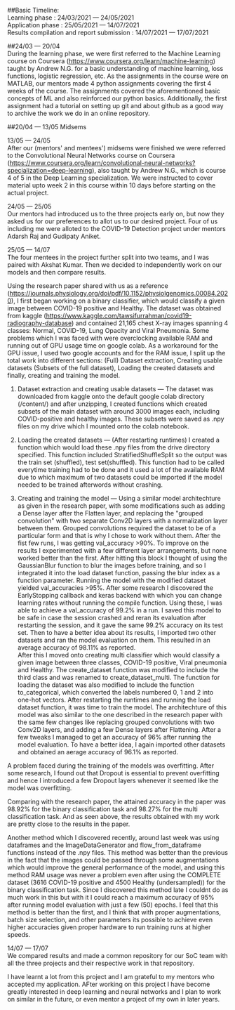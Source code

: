 ##Basic Timeline: <br/>
Learning phase : 24/03/2021 — 24/05/2021<br/>
Application phase : 25/05/2021 — 14/07/2021<br/>
Results compilation and report submission : 14/07/2021 — 17/07/2021<br/>

##24/03 — 20/04 <br/>
During the learning phase, we were first referred to the Machine Learning course on Coursera (https://www.coursera.org/learn/machine-learning) taught by Andrew N.G. for a basic understanding of machine learning, loss functions, logistic regression, etc.
As the assignments in the course were on MATLAB, our mentors made 4 python assignments covering the first 4 weeks of the course. The assignments covered the aforementioned basic concepts of ML and also reinforced our python basics. Additionally, the first assignment had a tutorial on setting up git and about github as a good way to archive the work we do in an online repository.

##20/04 — 13/05 Midsems

13/05 — 24/05<br/>
After our (mentors' and mentees') midsems were finished we were referred to the Convolutional Neural Networks course on Coursera (https://www.coursera.org/learn/convolutional-neural-networks?specialization=deep-learning), also taught by Andrew N.G., which is course 4 of 5 in the Deep Learning specialization. We were instructed to cover material upto week 2 in this course within 10 days before starting on the actual project.

24/05 — 25/05<br/>
Our mentors had introduced us to the three projects early on, but now they asked us for our preferences to allot us to our desired project. Four of us including me were alloted 
to the COVID-19 Detection project under mentors Adarsh Raj and Gudipaty Aniket.

25/05 — 14/07<br/>
The four mentees in the project further split into two teams, and I was paired with Akshat Kumar. Then we decided to independently work on our models and then compare results.

Using the research paper shared with us as a reference (https://journals.physiology.org/doi/pdf/10.1152/physiolgenomics.00084.2020), I first began working on a binary classifier, which would classify a given image between COVID-19 positive and Healthy. The dataset was obtained from kaggle (https://www.kaggle.com/tawsifurrahman/covid19-radiography-database) and contained 21,165 chest X-ray images spanning 4 classes: Normal, COVID-19, Lung Opacity and Viral Pneumonia.
Some problems which I was faced with were overclocking available RAM and running out of GPU usage time on google colab. As a workaround for the GPU issue, I used two google accounts and for the RAM issue, I split up the total work into different sections: (Full) Dataset extraction, Creating usable datasets (Subsets of the full dataset), Loading the created datasets and finally, creating and training the model.

1. Dataset extraction and creating usable datasets — The dataset was downloaded from kaggle onto the default google colab directory (/content/) and after unzipping, I created functions which created subsets of the main dataset with around 3000 images each, including COVID-positive and healthy images. These subsets were saved as .npy files on my drive which I mounted onto the colab notebook.

2. Loading the created datasets — (After restarting runtimes) I created a function which would load these .npy files from the drive directory specified. This function included StratifiedShuffleSplit so the output was the train set (shuffled), test set(shuffled). This function had to be called everytime training had to be done and it used a lot of the available RAM due to which maximum of two datasets could be imported if the model needed to be trained afterwords without crashing.

3. Creating and training the model — Using a similar model architechture as given in the research paper, with some modifications such as adding a Dense layer after the Flatten layer, and replacing the "grouped convolution" with two separate Conv2D layers with a normalization layer between them. Grouped convolutions required the dataset to be of a particular form and that is why I chose to work without them. After the fist few runs, I was getting val_accuracy >90%. To improve on the results I experimented with a few different layer arrangements, but none worked better than the first. After hitting this block I thought of using the GaussianBlur function to blur the images before training, and so I integrated it into the load dataset function, passing the blur index as a function parameter. Running the model with the modified dataset yielded val_accuracies >95%. After some research I discovered the EarlyStopping callback and keras backend with which you can change learning rates without running the compile function. Using these, I was able to achieve a val_accuracy of 99.2% in a run. I saved this model to be safe in case the session crashed and reran its evaluation after restarting the session, and it gave the same 99.2% accuracy on its test set. Then to have a better idea about its results, I imported two other datasets and ran the model evaluation on them. This resulted in an average accuracy of 98.11% as reported. <br/>
After this I moved onto creating multi classifier which would classify a given image between three classes, COVID-19 positive, Viral pneumonia and Healthy. The create_dataset function was modified to include the third class and was renamed to create_dataset_multi. The function for loading the dataset was also modified to include the function to_categorical, which converted the labels numbered 0, 1 and 2 into one-hot vectors. After restarting the runtimes and running the load dataset function, it was time to train the model. The architechture of this model was also similar to the one described in the research paper with the same few changes like replacing grouped convolutions with two Conv2D layers, and adding a few Dense layers after Flattening. After a few tweaks I managed to get an accuracy of 96% after running the model evaluation. To have a better idea, I again imported other datasets and obtained an aerage accuracy of 96.1% as reported.

A problem faced during the training of the models was overfitting. After some research, I found out that Dropout is essential to prevent overfitting and hence I introduced a few Dropout layers whenever it seemed like the model was overfitting. 

Comparing with the research paper, the attained accuracy in the paper was 98.92% for the binary classification task and 98.27% for the multi classification task. And as seen above, the results obtained with my work are pretty close to the results in the paper.

Another method which I discovered recently, around last week was using dataframes and the ImageDataGenerator and flow_from_dataframe functions instead of the .npy files. This method was better than the previous in the fact that the images could be passed through some augmentations which would improve the general performance of the model, and using this method RAM usage was never a problem even after using the COMPLETE dataset (3616 COVID-19 positive and 4500 Healthy (undersampled)) for the binary classification task. Since I discovered this method late I couldnt do as much work in this but with it I could reach a maximum accuracy of 95% after running model evaluation with just a few (50) epochs. I feel that this method is better than the first, and I think that with proper augmentations, batch size selection, and other parameters its possible to achieve even higher accuracies given proper hardware to run training runs at higher speeds.

14/07 — 17/07<br/>
We compared results and made a common repository for our SoC team with all the three projects and their respective work in that repository.

I have learnt a lot from this project and I am grateful to my mentors who accepted my application. AFter working on this project I have become greatly interested in deep learning and neural networks and I plan to work on similar in the future, or even mentor a project of my own in later years.
